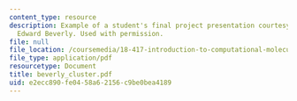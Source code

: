 ```yaml
---
content_type: resource
description: Example of a student's final project presentation courtesy of Robert
  Edward Beverly. Used with permission.
file: null
file_location: /coursemedia/18-417-introduction-to-computational-molecular-biology-fall-2004/e2ecc890fe0458a62156c9be0bea4189_beverly_cluster.pdf
file_type: application/pdf
resourcetype: Document
title: beverly_cluster.pdf
uid: e2ecc890-fe04-58a6-2156-c9be0bea4189
---
```

